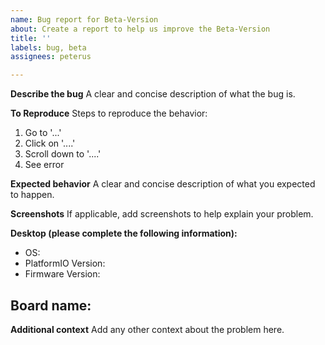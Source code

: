 ```yaml
---
name: Bug report for Beta-Version
about: Create a report to help us improve the Beta-Version
title: ''
labels: bug, beta
assignees: peterus

---
```


**Describe the bug**
A clear and concise description of what the bug is.

**To Reproduce**
Steps to reproduce the behavior:
1. Go to '...'
2. Click on '....'
3. Scroll down to '....'
4. See error

**Expected behavior**
A clear and concise description of what you expected to happen.

**Screenshots**
If applicable, add screenshots to help explain your problem.

**Desktop (please complete the following information):**
 - OS: 
 - PlatformIO Version: 
 - Firmware Version: 

**Board name:**
- 

**Additional context**
Add any other context about the problem here.

